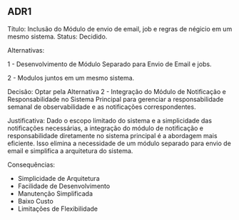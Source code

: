 ## ADR1

Título: Inclusão do Módulo de envio de email, job e regras de négicio em um mesmo sistema.
Status: Decidido.

Alternativas:

1 - Desenvolvimento de Módulo Separado para Envio de Email e jobs.

2 - Modulos juntos em um mesmo sistema.

Decisão: Optar pela Alternativa 2 - Integração do Módulo de Notificação e Responsabilidade no Sistema Principal para gerenciar a responsabilidade semanal de observabilidade e as notificações correspondentes.

Justificativa: Dado o escopo limitado do sistema e a simplicidade das notificações necessárias, a integração do módulo de notificação e responsabilidade diretamente no sistema principal é a abordagem mais eficiente. Isso elimina a necessidade de um módulo separado para envio de email e simplifica a arquitetura do sistema.

Consequências:
* Simplicidade de Arquitetura
* Facilidade de Desenvolvimento
* Manutenção Simplificada
* Baixo Custo
* Limitações de Flexibilidade
